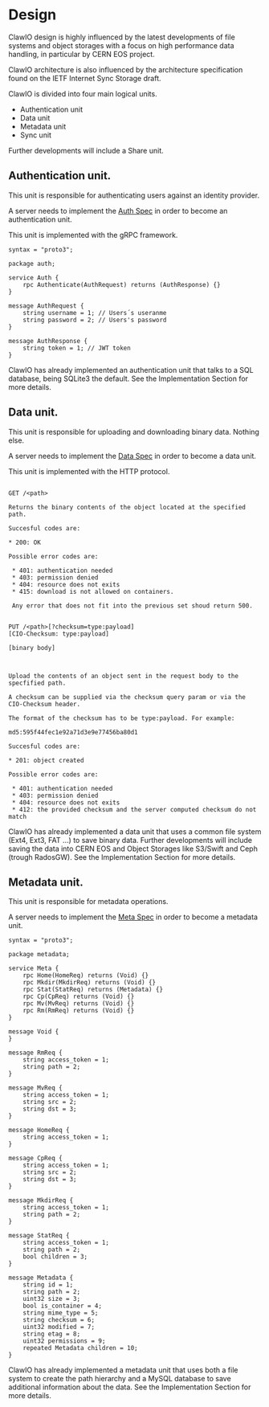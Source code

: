 # Design

ClawIO design is highly influenced by the latest developments of file systems and object storages with a focus on high performance data handling, in particular by CERN EOS project.

ClawIO architecture is also influenced by the architecture specification found on the IETF Internet Sync Storage draft.


ClawIO is divided into four main logical units.


* Authentication unit
* Data unit
* Metadata unit
* Sync unit

Further developments will include a Share unit.

## Authentication unit.

This unit is responsible for authenticating  users against an identity provider.
 
A server needs to implement the [Auth Spec](https://github.com/clawio/specs/blob/master/auth/auth.proto) in order to become an authentication unit.

This unit is implemented with the gRPC framework.

```
syntax = "proto3";

package auth;

service Auth {
    rpc Authenticate(AuthRequest) returns (AuthResponse) {}
}

message AuthRequest {
    string username = 1; // Users´s useranme
    string password = 2; // Users's password
}

message AuthResponse {
    string token = 1; // JWT token
}

```
ClawIO has already implemented an authentication unit that talks to a SQL database, being SQLite3 the default. See the Implementation Section for more details.


## Data unit.

This unit is responsible for uploading and downloading binary data. Nothing else.
 
A server needs to implement the [Data Spec](https://github.com/clawio/specs/blob/master/data/data.yaml) in order to become a data unit.

This unit is implemented with the HTTP protocol.

```

GET /<path>

Returns the binary contents of the object located at the specified path.

Succesful codes are:

* 200: OK

Possible error codes are:

 * 401: authentication needed
 * 403: permission denied
 * 404: resource does not exits
 * 415: download is not allowed on containers.
 
 Any error that does not fit into the previous set shoud return 500.
 

PUT /<path>[?checksum=type:payload]
[CIO-Checksum: type:payload]

[binary body]



Upload the contents of an object sent in the request body to the specfified path.

A checksum can be supplied via the checksum query param or via the CIO-Checksum header.

The format of the checksum has to be type:payload. For example:

md5:595f44fec1e92a71d3e9e77456ba80d1

Succesful codes are:

* 201: object created

Possible error codes are:

 * 401: authentication needed
 * 403: permission denied
 * 404: resource does not exits
 * 412: the provided checksum and the server computed checksum do not match

````

ClawIO has already implemented a data unit that uses a common file system (Ext4, Ext3, FAT ...) to save binary data. Further developments will include saving the data into CERN EOS and Object Storages like S3/Swift and Ceph (trough RadosGW). See the Implementation Section for more details.


## Metadata unit.

This unit is responsible for metadata operations.

A server needs to implement the [Meta Spec](https://github.com/clawio/specs/blob/master/metadata/metadata.proto) in order to become a metadata unit.


```
syntax = "proto3";

package metadata;

service Meta {
    rpc Home(HomeReq) returns (Void) {}
    rpc Mkdir(MkdirReq) returns (Void) {}
    rpc Stat(StatReq) returns (Metadata) {}
    rpc Cp(CpReq) returns (Void) {}
    rpc Mv(MvReq) returns (Void) {}
    rpc Rm(RmReq) returns (Void) {}
}

message Void {
}

message RmReq {
    string access_token = 1;
    string path = 2;
}

message MvReq {
    string access_token = 1;
    string src = 2;
    string dst = 3;
}

message HomeReq {
    string access_token = 1;    
}

message CpReq {
    string access_token = 1;
    string src = 2;
    string dst = 3;
}

message MkdirReq {
    string access_token = 1;
    string path = 2;
}

message StatReq {
    string access_token = 1;
    string path = 2;
    bool children = 3;
}

message Metadata {
    string id = 1;
    string path = 2;
    uint32 size = 3;
    bool is_container = 4;
    string mime_type = 5;
    string checksum = 6;
    uint32 modified = 7;
    string etag = 8; 
    uint32 permissions = 9;
    repeated Metadata children = 10;
}
```

ClawIO has already implemented a metadata unit that uses both a file system to create the path hierarchy and a MySQL database to save additional information about the data. See the Implementation Section for more details.
